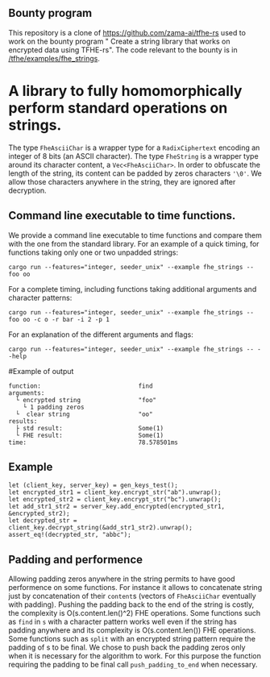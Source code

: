 ## Bounty program
This repository is a clone of https://github.com/zama-ai/tfhe-rs used to work on the bounty program "
Create a string library that works on encrypted data using TFHE-rs". The code relevant to the bounty is in [/tfhe/examples/fhe_strings](https://github.com/M-Bln/tfhe-rs-string/tree/main/tfhe/examples/fhe_strings).

# A library to fully homomorphically perform standard operations on strings.

The type `FheAsciiChar` is a wrapper type for a `RadixCiphertext` encoding an integer of 8 bits (an ASCII character).
The type `FheString` is a wrapper type around its character content, a `Vec<FheAsciiChar>`. In order to obfuscate the length of the string,
its content can be padded by zeros characters `'\0'`. We allow those characters anywhere in the string, they are ignored after decryption.

## Command line executable to time functions.

We provide a command line executable to time functions and compare them with the one from the standard library.
For an example of a quick timing, for functions taking only one or two unpadded strings:

`cargo run --features="integer, seeder_unix" --example fhe_strings -- foo oo`

For a complete timing, including functions taking additional arguments and character patterns:

`cargo run --features="integer, seeder_unix" --example fhe_strings -- foo oo -c o -r bar -i 2 -p 1`

For an explanation of the different arguments and flags:

`cargo run --features="integer, seeder_unix" --example fhe_strings -- --help`

#Example of output
```
function:                           find
arguments:
  └ encrypted string                "foo"
    └ 1 padding zeros
  └  clear string                   "oo"
results:
  ├ std result:                     Some(1)
  └ FHE result:                     Some(1)
time:                               78.578501ms
```


## Example

```
let (client_key, server_key) = gen_keys_test();
let encrypted_str1 = client_key.encrypt_str("ab").unwrap();
let encrypted_str2 = client_key.encrypt_str("bc").unwrap();
let add_str1_str2 = server_key.add_encrypted(encrypted_str1, &encrypted_str2);
let decrypted_str = client_key.decrypt_string(&add_str1_str2).unwrap();
assert_eq!(decrypted_str, "abbc");
```

## Padding and performence

Allowing padding zeros anywhere in the string permits to have good performence on some functions. For instance
it allows to concatenate string just by concatenation of their `content`s (vectors of `FheAsciiChar` eventually with padding).
Pushing the padding back to the end of the string is costly, the complexity is O(s.content.len()^2) FHE operations.
Some functions such as `find` in `s` with a character pattern works well even if the string has padding anywhere and its complexity
is O(s.content.len()) FHE operations. Some functions such as `split` with an encrypted string pattern require the padding of s to be final.
We chose to push back the padding zeros only when it is necessary for the algorithm to work. For this purpose the function
requiring the padding to be final call `push_padding_to_end` when necessary.